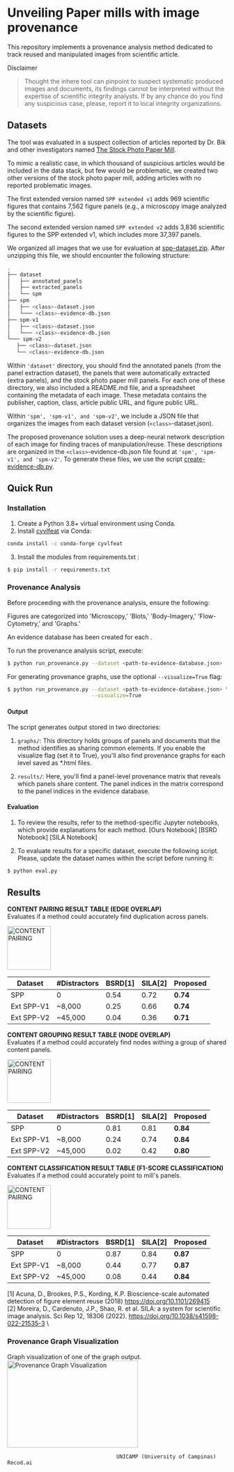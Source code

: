 # Unveiling Paper mills with image provenance 

This repository implements a provenance analysis method dedicated to track reused and 
manipulated images from scientific article.


Disclaimer
> Thought the inhere tool can pinpoint to suspect systematic produced images and documents, its findings cannot be interpreted without the expertise of scientific integrity analysts.
> If by any chance do you find any suspicious case, please, report it to local integrity organizations.

## Datasets
The tool was evaluated in a suspect collection of articles reported by Dr. Bik and 
other investigators named [The Stock Photo Paper Mill](https://scienceintegritydigest.com/2020/07/05/the-stock-photo-paper-mill/).

To mimic a realistic case, in which thousand of suspicious articles would be included in the data stack, but few would be problematic, we created two other versions of the stock photo paper mill, adding articles with no reported problematic images.

The first extended version named `SPP extended v1` adds 969 scientific figures that contains
7,562 figure panels (e.g., a microscopy image analyzed by the scientific figure).

The second extended version named `SPP extended v2` adds 3,836 scientific figures to
the SPP extended v1, which includes more 37,397 panels.

We organized all images that we use for evaluation at [spp-dataset.zip](https://drive.google.com/file/d/1dpXCKhf4psp3ICwk2odHfCGU3j19QIR0/).
After unzipping this file, we should encounter the following structure:

```bash
.
├── dataset
│   ├── annotated_panels 
│   ├── extracted_panels
│   └── spm
├── spm
│   ├── <class>-dataset.json
│   └─── <class>-evidence-db.json
├── spm-v1
│   ├── <class>-dataset.json
│   └─── <class>-evidence-db.json
└─── spm-v2
   ├── <class>-dataset.json
   └── <class>-evidence-db.json
```

Within `'dataset'` directory, you should find the annotated panels (from the panel extraction dataset),
the panels that were automatically extracted (extra panels), and the stock photo paper mill panels.
For each one of these directory, we also included a README.md file, and a spreadsheet containing 
the metadata of each image. These metadata contains the publisher, caption, class, article public URL, and figure public URL.

Within `'spm', 'spm-v1', and 'spm-v2'`, we include a JSON file that organizes the images from each dataset version (`<class>`-dataset.json).

The proposed provenance solution uses a deep-neural network description of each 
image for finding traces of manipulation/reuse. These descriptions are organized in the
`<class>`-evidence-db.json file found at `'spm', 'spm-v1', and 'spm-v2'`.
To generate these files, we use the script [create-evidence-db.py](src/create-evidence-db.py).

## Quick Run
### Installation
1. Create a Python 3.8+ virtual environment using Conda.
2. Install [cyvlfeat](https://github.com/menpo/cyvlfeat) via Conda:
```bash
conda install -c conda-forge cyvlfeat
```
3. Install the modules from requirements.txt :
```bash
$ pip install -r requirements.txt
```
### Provenance Analysis

Before proceeding with the provenance analysis, ensure the following:

Figures are categorized into 'Microscopy,' 'Blots,' 'Body-Imagery,' 'Flow-Cytometry,' and 'Graphs.'

An evidence database has been created for each <class>.

To run the provenance analysis script, execute:

```bash
$ python run_provenance.py --dataset <path-to-evidence-database.json> 
```

For generating provenance graphs, use the optional `--visualize=True` flag:

```bash
$ python run_provenance.py --dataset <path-to-evidence-database.json> \
                           --visualize=True
```


#### Output
The script generates output stored in two directories:

1. `graphs/`: This directory holds groups of panels and documents that the method identifies as sharing common elements. If you enable the visualize flag (set it to True), you'll also find provenance graphs for each level saved as *.html files.

2. `results/`: Here, you'll find a panel-level provenance matrix that reveals which panels share content. The panel indices in the matrix correspond to the panel indices in the evidence database.

#### Evaluation
1. To review the results, refer to the method-specific Jupyter notebooks, which provide explanations for each method.
[Ours Notebook]
[BSRD Notebook]
[SILA Notebook]


2. To evaluate results for a specific dataset, execute the following script. Please, update the dataset names within the script before running it:

```bash
$ python eval.py 
```



## Results

**CONTENT PAIRING RESULT TABLE (EDGE OVERLAP)**\
Evaluates if a method could accurately find duplication across panels.
<div>
<img src="../.figs/content-pairing.png" alt="CONTENT PAIRING" width="100" height="100"/>

| Dataset     | #Distractors | BSRD[1] | SILA[2] | Proposed |
|-------------|--------------|-------|--------|----------|
| SPP          | 0            | 0.54  | 0.72   | **0.74**     |
| Ext SPP-V1  | ~8,000       | 0.25  | 0.66   | **0.74**     |
| Ext SPP-V2  | ~45,000      | 0.04  | 0.36   | **0.71**     |

</div>

**CONTENT GROUPING RESULT TABLE (NODE OVERLAP)**\
Evaluates if a method could accurately find nodes withing a group of shared content panels.

<div>
<img src="../.figs/content-grouping.png" alt="CONTENT PAIRING" width="100" height="100"/>


| Dataset     | #Distractors | BSRD[1] | SILA[2] | Proposed |
|-------------|--------------|-------|--------|----------|
| SPP           | 0            | 0.81  | 0.81   | **0.84**     |
| Ext SPP-V1  | ~8,000       | 0.24  | 0.74   | **0.84** |
| Ext SPP-V2  | ~45,000      | 0.02  | 0.42   | **0.80**     |
</div>

**CONTENT CLASSIFICATION RESULT TABLE (F1-SCORE CLASSIFICATION)**\
Evaluates if a method could accurately point to mill's panels.

<div>
<img src="../.figs/content-classification.png" alt="CONTENT PAIRING" width="100" height="100"/>

| Dataset     | #Distractors | BSRD[1] | SILA[2] | Proposed |
|-------------|--------------|-------|--------|----------|
| SPP           | 0            | 0.87  | 0.84   | **0.87**     |
| Ext SPP-V1  | ~8,000       | 0.44  | 0.77   | **0.87**     |
| Ext SPP-V2  | ~45,000      | 0.08  | 0.44   | **0.84**     |

</div>

[1] Acuna, D., Brookes, P.S.,  Kording, K.P. Bioscience-scale automated detection of figure element reuse (2018) https://doi.org/10.1101/269415 \
[2] Moreira, D., Cardenuto, J.P., Shao, R. et al. SILA: a system for scientific image analysis. Sci Rep 12, 18306 (2022). https://doi.org/10.1038/s41598-022-21535-3 \
### Provenance Graph Visualization

Graph visualization of one of the graph output.\
<img src="../.figs/matching-visualization.png" alt="Provenance Graph Visualization" width="300" height="200"/>


```
                                   UNICAMP (University of Campinas) Recod.ai
```
